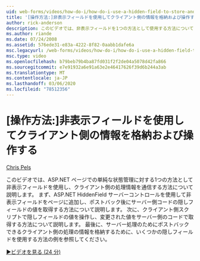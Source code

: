 ```yaml
---
uid: web-forms/videos/how-do-i/how-do-i-use-a-hidden-field-to-store-and-manipulate-client-side-information
title: '[操作方法:]非表示フィールドを使用してクライアント側の情報を格納および操作する |Microsoft Docs'
author: rick-anderson
description: このビデオでは、非表示フィールドを1つの方法として使用する方法について説明します。これは、ASP.NET ページでの単純な状態管理と、クライアント側の通信に使用する方法です。
ms.author: riande
ms.date: 07/24/2008
ms.assetid: 576ede31-e83a-4222-8f82-0aabb1dafe6a
msc.legacyurl: /web-forms/videos/how-do-i/how-do-i-use-a-hidden-field-to-store-and-manipulate-client-side-information
msc.type: video
ms.openlocfilehash: b79beb79b4ba87fd031f2f2de04a5078d42fa866
ms.sourcegitcommit: e7e91932a6e91a63e2e46417626f39d6b244a3ab
ms.translationtype: MT
ms.contentlocale: ja-JP
ms.lasthandoff: 03/06/2020
ms.locfileid: "78512356"
---
```

# <a name="how-do-i-use-a-hidden-field-to-store-and-manipulate-client-side-information"></a>[操作方法:]非表示フィールドを使用してクライアント側の情報を格納および操作する

[Chris Pels](https://twitter.com/chrispels)

このビデオでは、ASP.NET ページでの単純な状態管理に対する1つの方法として非表示フィールドを使用し、クライアント側の処理情報を通信する方法について説明します。 まず、ASP.NET HiddenField サーバーコントロールを使用して非表示フィールドをページに追加し、ポストバック後にサーバー側コードの隠しフィールドの値を取得する方法について説明します。 次に、クライアント側スクリプトで隠しフィールドの値を操作し、変更された値をサーバー側のコードで取得する方法について説明します。 最後に、サーバー処理のためにポストバックできるクライアント側の処理の情報を格納するために、いくつかの隠しフィールドを使用する方法の例を参照してください。

[&#9654;ビデオを見る (24 分)](https://channel9.msdn.com/Blogs/ASP-NET-Site-Videos/how-do-i-use-a-hidden-field-to-store-and-manipulate-client-side-information)
